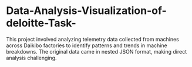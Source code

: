 # Data-Analysis-Visualization-of-deloitte-Task-
This project involved analyzing telemetry data collected from machines across Daikibo factories to identify patterns and trends in machine breakdowns. The original data came in nested JSON format, making direct analysis challenging.
